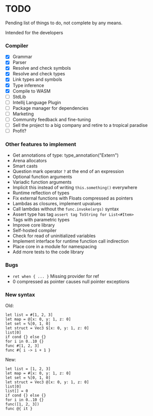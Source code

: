 # TODO

Pending list of things to do, not complete by any means.

Intended for the developers

### Compiler

- [x] Grammar
- [x] Parser
- [x] Resolve and check symbols
- [x] Resolve and check types
- [x] Link types and symbols
- [x] Type inference
- [x] Compile to WASM
- [ ] StdLib
- [ ] Intellij Language Plugin
- [ ] Package manager for dependencies
- [ ] Marketing
- [ ] Community feedback and fine-tuning
- [ ] Sell the project to a big company and retire to a tropical paradise
- [ ] Profit?

### Other features to implement

- Get annotations of type: type_annotation<Box>("Extern")
- Arena allocators
- Smart casts
- Question mark operator `?` at the end of an expression
- Optional function arguments
- Variadic function arguments
- Implicit this instead of writing `this.something()` everywhere
- Runtime reflection of types
- Fix external functions with Floats compressed as pointers
- Lambdas as closures, implement upvalues
- Call lambdas without the `func.invoke(args)` syntax
- Assert type has tag `assert tag ToString for List<#Item>`
- Tags with parametric types
- Improve core library
- Self-hosted compiler
- Check for read of uninitialized variables
- Implement interface for runtime function call indirection
- Place core in a module for namespacing
- Add more tests to the code library

### Bugs

- `ret when { ... }` Missing provider for ref
- 0 compressed as pointer causes null pointer exceptions

### New syntax

Old:

```
let list = #[1, 2, 3]
let map = @[x: 0, y: 1, z: 0]
let set = %[0, 1, 0]
let struct = Vec3 $[x: 0, y: 1, z: 0]
list[0]
if cond {} else {}
for i in 0..10 {}
func #[1, 2, 3]
func #{ i -> i + 1 }
```

New:

```
let list = [1, 2, 3]
let map = #[x: 0, y: 1, z: 0]
let set = %[0, 1, 0]
let struct = Vec3 @[x: 0, y: 1, z: 0]
list[0]
list[] = 0
if cond {} else {}
for i in 0..10 {}
func([1, 2, 3])
func @{ it }
```